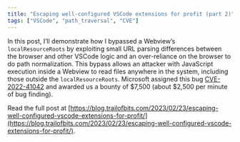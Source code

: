 ```yaml
---
title: "Escaping well-configured VSCode extensions for profit (part 2)"
tags: ["VSCode", "path_traversal", "CVE"]
---
```


In this post, I’ll demonstrate how I bypassed a Webview’s `localResourceRoots` by exploiting small URL parsing differences between the browser and other VSCode logic and an over-reliance on the browser to do path normalization. This bypass allows an attacker with JavaScript execution inside a Webview to read files anywhere in the system, including those outside the `localResourceRoots`. Microsoft assigned this bug [CVE-2022-41042](https://msrc.microsoft.com/update-guide/en-US/vulnerability/CVE-2022-41042) and awarded us a bounty of $7,500 (about $2,500 per minute of bug finding).

Read the full post at [https://blog.trailofbits.com/2023/02/23/escaping-well-configured-vscode-extensions-for-profit/](https://blog.trailofbits.com/2023/02/23/escaping-well-configured-vscode-extensions-for-profit/).